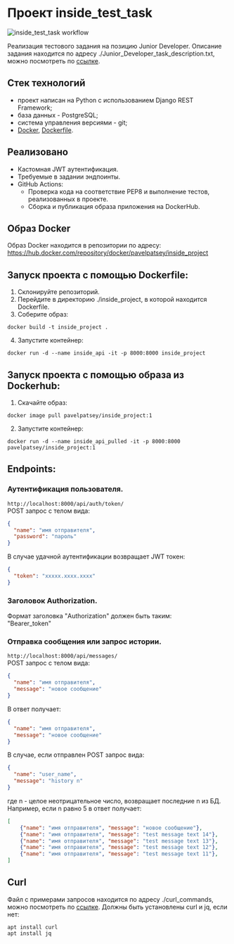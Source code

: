 # Проект inside_test_task

![inside_test_task workflow](https://github.com/PavelPatsey/inside_test_task/actions/workflows/main.yml/badge.svg)

Реализация тестового задания на позицию Junior Developer. Описание задания находится по адресу ./Junior_Developer_task_description.txt, можно посмотреть по [ссылке](https://github.com/PavelPatsey/inside_test_task/blob/main/Junior_Developer_task_description.txt).

## Стек технологий

- проект написан на Python с использованием Django REST Framework;
- база данных - PostgreSQL;
- система управления версиями - git;
- [Docker](https://docs.docker.com/engine/install/ubuntu/), [Dockerfile](https://docs.docker.com/engine/reference/builder/).

## Реализовано

- Кастомная JWT аутентификация.
- Требуемые в задании эндпоинты.
- GitHub Actions:
    - Проверка кода на соответствие PEP8 и выполнение тестов, реализованных в проекте.
    - Сборка и публикация образа приложения на DockerHub.

## Образ Docker
Образ Docker находится в репозитории по адресу:
https://hub.docker.com/repository/docker/pavelpatsey/inside_project

## Запуск проекта с помощью Dockerfile:

1. Склонируйте репозиторий.
2. Перейдите в директорию ./inside_project, в которой находится Dockerfile.
3. Соберите образ:
 ```
docker build -t inside_project .
 ```
4. Запустите контейнер:
```
docker run -d --name inside_api -it -p 8000:8000 inside_project
```
## Запуск проекта с помощью образа из Dockerhub:

1. Скачайте образ:
 ```
docker image pull pavelpatsey/inside_project:1
 ```
2. Запустите контейнер:
```
docker run -d --name inside_api_pulled -it -p 8000:8000 pavelpatsey/inside_project:1
```

## Endpoints:

### Аутентификация пользователя.
`http://localhost:8000/api/auth/token/`\
POST запрос с телом вида:
```json
{
  "name": "имя отправителя",
  "password": "пароль"
}
```
В случае удачной аутентификации возвращает JWT токен:
```json
{
  "token": "xxxxx.xxxx.xxxx"
}
```
### Заголовок Authorization.
Формат заголовка "Authorization" должен быть таким:\
"Bearer_token"

### Отправка сообщения или запрос истории. 
`http://localhost:8000/api/messages/`\
POST запрос с телом вида:
```json
{
  "name": "имя отправителя",
  "message": "новое сообщение"
}
```
В ответ получает:
```json
{
  "name": "имя отправителя",
  "message": "новое сообщение"
}
```
В случае, если отправлен POST запрос вида:
```json
{
  "name": "user_name",
  "message": "history n"
}
```
где n - целое неотрицательное число, возвращает последние n из БД.
Например, если n равно 5 в ответ получает:
```json
[
    {"name": "имя отправителя", "message": "новое сообщение"},
    {"name": "имя отправителя", "message": "test message text 14"},
    {"name": "имя отправителя", "message": "test message text 13"},
    {"name": "имя отправителя", "message": "test message text 12"},
    {"name": "имя отправителя", "message": "test message text 11"},
]
```
## Curl

Файл с примерами запросов находится по адресу ./curl_commands, можно посмотреть по [ссылке](https://github.com/PavelPatsey/inside_test_task/blob/main/curl_commands). Должны быть установлены curl и jq, если нет:
```
apt install curl
apt install jq
```
